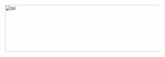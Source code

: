 <img width="578" height="152" alt="lol" src="https://github.com/user-attachments/assets/452757c4-c3c3-43bc-8a89-e8840e81975f" />
